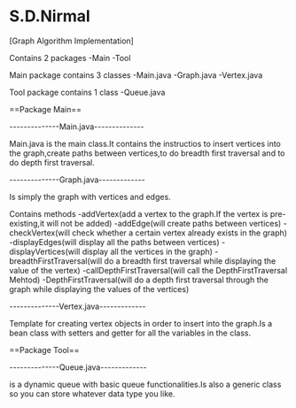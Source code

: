 # S.D.Nirmal
[Graph Algorithm Implementation]

Contains 2 packages
	-Main
	-Tool

Main package contains 3 classes
	-Main.java
	-Graph.java
	-Vertex.java

Tool package contains 1 class
	-Queue.java

==Package Main==

--------------Main.java--------------

Main.java is the main class.It contains the instructios to insert vertices into the graph,create paths between vertices,to do breadth first traversal and to do depth first traversal.

--------------Graph.java-------------

Is simply the graph with vertices and edges.

Contains methods
	-addVertex(add a vertex to the graph.If the vertex is pre-existing,it will not be added)
	-addEdge(will create paths between vertices)
	-checkVertex(will check whether a certain vertex already exists in the graph)
	-displayEdges(will display all the paths between vertices)
	-displayVertices(will display all the vertices in the graph)
	-breadthFirstTraversal(will do a breadth first traversal while displaying the value of the 		 vertex)
	-callDepthFirstTraversal(will call the DepthFirstTraversal Mehtod)
	-DepthFirstTraversal(will do a depth first traversal through the graph while displaying the 		 values of the vertices)


--------------Vertex.java-------------	

Template for creating vertex objects in order to insert into the graph.Is a bean class with setters and getter for all the variables in the class.

==Package Tool==

--------------Queue.java-------------	

is a dynamic queue with basic queue functionalities.Is also a generic class so you can store whatever data type you like.
